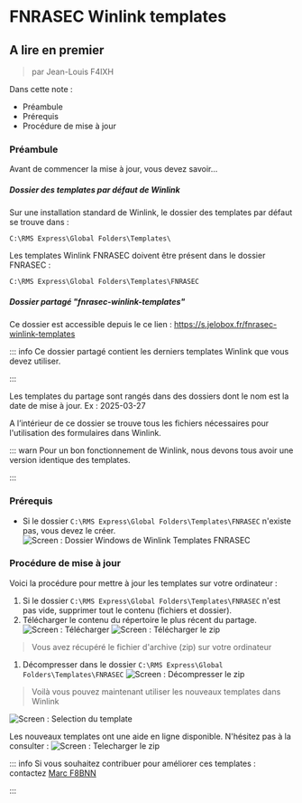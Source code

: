 # FNRASEC Winlink templates

## A lire en premier

> par Jean-Louis F4IXH

Dans cette note : 

- Préambule
- Prérequis
- Procédure de mise à jour

### Préambule

Avant de commencer la mise à jour, vous devez savoir...

##### Dossier des templates par défaut de Winlink

Sur une installation standard de Winlink, le dossier des templates par défaut se trouve dans :

```
C:\RMS Express\Global Folders\Templates\
```

Les templates Winlink FNRASEC doivent être présent dans le dossier FNRASEC :

```
C:\RMS Express\Global Folders\Templates\FNRASEC
```

##### Dossier partagé "fnrasec-winlink-templates"

Ce dossier est accessible depuis le ce lien : <https://s.jelobox.fr/fnrasec-winlink-templates>

::: info
Ce dossier partagé contient les derniers templates Winlink que vous devez utiliser.

:::

Les templates du partage sont rangés dans des dossiers dont le nom est la date de mise à jour.  Ex : 2025-03-27

A l’intérieur de ce dossier se trouve tous les fichiers nécessaires pour l'utilisation des formulaires dans Winlink.

::: warn
Pour un bon fonctionnement de Winlink, nous devons tous avoir une version identique des templates.

:::

### Prérequis

* Si le dossier `C:\RMS Express\Global Folders\Templates\FNRASEC` n'existe pas, vous devez le créer. ![Screen : Dossier Windows de Winlink Templates FNRASEC](./img/screen1.jpg)

### Procédure de mise à jour

Voici la procédure pour mettre à jour les templates sur votre ordinateur :

1. Si le dossier `C:\RMS Express\Global Folders\Templates\FNRASEC` n'est pas vide, supprimer tout le contenu (fichiers et dossier).
2. Télécharger le contenu du répertoire le plus récent du partage. ![Screen : Télécharger](./img/screen2.jpg) ![Screen : Télécharger le zip](./img/screen3.jpg)

> Vous avez récupéré le fichier d'archive (zip) sur votre ordinateur

1. Décompresser dans le dossier `C:\RMS Express\Global Folders\Templates\FNRASEC` ![Screen : Décompresser le zip](./img/screen4.jpg)

> Voilà vous pouvez maintenant utiliser les nouveaux templates dans Winlink

![Screen : Selection du template](./img/screen5.jpg)

Les nouveaux templates ont une aide en ligne disponible. N'hésitez pas à la consulter :
![Screen : Telecharger le zip](./img/screen6.jpg)

::: info
Si vous souhaitez contribuer pour améliorer ces templates : contactez [Marc F8BNN](mailto:f8bnn@wanadoo.fr)

:::